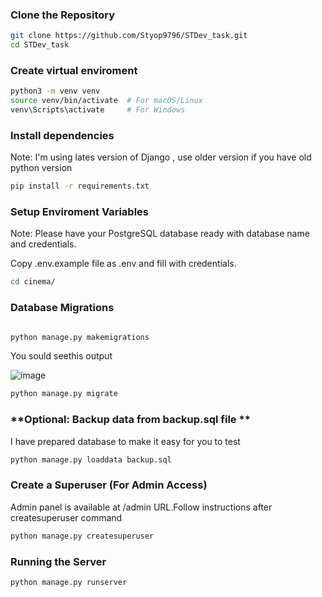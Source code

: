 ### Clone the Repository
```sh
git clone https://github.com/Styop9796/STDev_task.git
cd STDev_task
```

### **Create virtual enviroment**
```sh
python3 -m venv venv
source venv/bin/activate  # For macOS/Linux
venv\Scripts\activate     # For Windows
```

### **Install dependencies**
Note: I'm using lates version of Django , use older version if you have old python version  
```sh
pip install -r requirements.txt
```

### **Setup Enviroment Variables**
Note: Please have your PostgreSQL database ready with database name and credentials.

Copy .env.example file as .env and fill with credentials.

```sh
cd cinema/
```

### **Database Migrations**
```sh

python manage.py makemigrations
```
You sould seethis output

![image](https://github.com/user-attachments/assets/642544af-d0f1-4904-8917-4c3e21196f35)


```sh
python manage.py migrate
```

### **Optional: Backup data from backup.sql file **
I have prepared database to make it easy for you to test

```sh
python manage.py loaddata backup.sql
```

### **Create a Superuser (For Admin Access)**
Admin panel is available at /admin URL.Follow instructions after createsuperuser command

```sh
python manage.py createsuperuser

```

### **Running the Server**
```sh
python manage.py runserver
```

